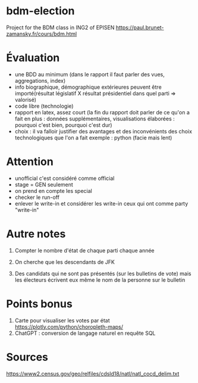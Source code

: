# bdm-election
Project for the BDM class in ING2 of EPISEN
https://paul.brunet-zamansky.fr/cours/bdm.html

# Évaluation
- une BDD au minimum (dans le rapport il faut parler des vues, aggregations, index)
- info biographique, démographique extérieures peuvent être importé(résultat législatif X résultat présidentiel dans quel parti => valorisé)
- code libre (technologie)
- rapport en latex, assez court (la fin du rapport doit parler de ce qu'on a fait en plus : données supplémentaires, visualisations élaborées : pourquoi c'est bien, pourquoi c'est dur)
- choix : il va falloir justifier des avantages et des inconvénients des choix technologiques que l'on a fait
		exemple : python (facie mais lent)

# Attention
- unofficial c'est considéré comme official
- stage = GEN seulement
- on prend en compte les special
- checker le run-off
- enlever le write-in et considérer les write-in ceux qui ont comme party "write-in"

# Autre notes
1. Compter le nombre d'état de chaque parti chaque année
	
2. On cherche que les descendants de JFK

3. Des candidats qui ne sont pas présentés (sur les bulletins de vote)
mais les électeurs écrivent eux même le nom de la personne sur le bulletin 

# Points bonus
1. Carte pour visualiser les votes par état
   https://plotly.com/python/choropleth-maps/
2. ChatGPT : conversion de langage naturel en requête SQL


# Sources
https://www2.census.gov/geo/relfiles/cdsld18/natl/natl_cocd_delim.txt
